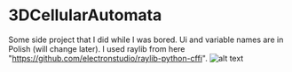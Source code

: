 # 3DCellularAutomata
Some side project that I did while I was bored.
Ui and variable names are in Polish (will change later).
I used raylib from here "https://github.com/electronstudio/raylib-python-cffi".
![alt text](https://i.imgur.com/7bLOgM3.png)
